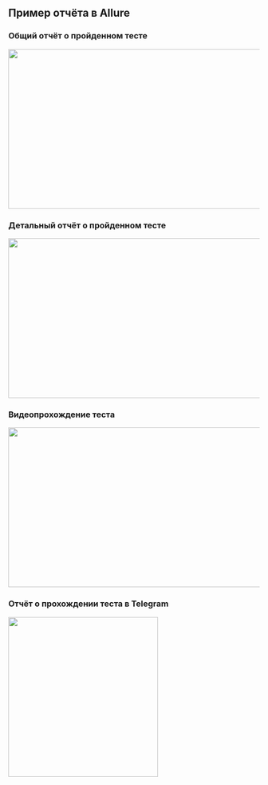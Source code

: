## Пример отчёта в Allure

### Общий отчёт о пройденном тесте
<img src="https://github.com/vladbubnov/jpeg/blob/main/Screenshot_1.png" width="630" height="320"/>

### Детальный отчёт о пройденном тесте

<img src="" width="630" height="320"/>

### Видеопрохождение теста

<img src="" width="630" height="320"/>

### Отчёт о прохождении теста в Telegram

<img src="" width="300" height="320"/>

